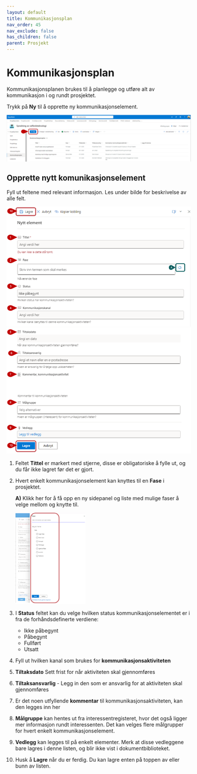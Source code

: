 ```yaml
---
layout: default
title: Kommunikasjonsplan
nav_order: 45
nav_exclude: false
has_children: false
parent: Prosjekt
---
```


# Kommunikasjonsplan

Kommunikasjonsplanen brukes til å planlegge og utføre alt av kommunikasjon i og rundt prosjektet.

Trykk på **Ny** til å opprette ny kommunikasjonselement. 

![](./media/45-Kommunikasjonsplan.png)



## Opprette nytt komunikasjonselement

Fyll ut feltene med relevant informasjon. Les under bilde for beskrivelse av alle felt.

![](./media/45-Kommunikasjonsplan-NyttElement1.png)
![](./media/45-Kommunikasjonsplan-NyttElement2.png)

1. Feltet **Tittel** er markert med stjerne, disse er obligatoriske å fylle ut, og du får ikke lagret før det er gjort.
2. Hvert enkelt kommunikasjonselement kan knyttes til en **Fase** i prosjektet.
   
     **A)** Klikk her for å få opp en ny sidepanel og liste med mulige faser å velge mellom og knytte til.
   
   <img src = "./media/45-Kommunikasjonsplan-Fase.png" width ="40%" height = " 20%">


3. I **Status** feltet kan du velge hvilken status kommunikasjonselementet er i fra de forhåndsdefinerte verdiene:
    - Ikke påbegynt
    - Påbegynt
    - Fullført
    - Utsatt
4. Fyll ut hvilken kanal som brukes for **kommunikasjonsaktiviteten**
5. **Tiltaksdato** Sett frist for når aktiviteten skal gjennomføres
6. **Tiltaksansvarlig** - Legg in den som er ansvarlig for at aktiviteten skal gjennomføres
7. Er det noen utfyllende **kommentar** til kommunikasjonsaktiviteten, kan den legges inn her
8. **Målgruppe** kan hentes ut fra interessentregisteret, hvor det også ligger mer informasjon rundt interessenten. Det kan velges flere målgrupper for hvert enkelt kommunikasjonselement.
9. **Vedlegg** kan legges til på enkelt elementer. Merk at disse vedleggene bare lagres i denne listen, og blir ikke vist i dokumentbiblioteket.
10. Husk å **Lagre** når du er ferdig. Du kan lagre enten på toppen av eller bunn av listen.


